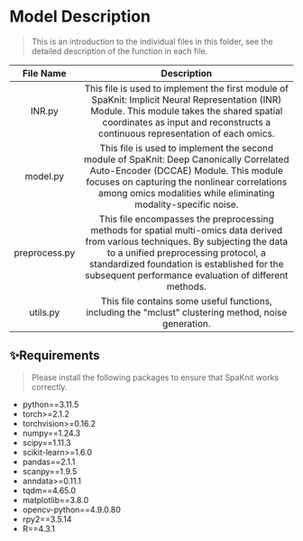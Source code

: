 # Model Description

> This is an introduction to the individual files in this folder, see the detailed description of the function in each file.

|   File Name   |                         Description                          |
| :-----------: | :----------------------------------------------------------: |
|    INR.py     | This file is used to implement the first module of SpaKnit: Implicit Neural Representation (INR) Module. This module takes the shared spatial coordinates as input and reconstructs a continuous representation of each omics. |
|   model.py    | This file is used to implement the second module of SpaKnit: Deep Canonically Correlated Auto-Encoder (DCCAE) Module. This module focuses on capturing the nonlinear correlations among omics modalities while eliminating modality-specific noise. |
| preprocess.py | This file encompasses the preprocessing methods for spatial multi-omics data derived from various techniques. By subjecting the data to a unified preprocessing protocol, a standardized foundation is established for the subsequent performance evaluation of different methods. |
|   utils.py    | This file contains some useful functions, including the "mclust" clustering method, noise generation. |

## ✨Requirements

> Please install the following packages to ensure that SpaKnit works correctly.

- ﻿python==3.11.5
- torch>=2.1.2
- torchvision>=0.16.2
- numpy==1.24.3
- scipy==1.11.3
- scikit-learn>=1.6.0
- pandas==2.1.1
- scanpy==1.9.5
- anndata>=0.11.1
- tqdm==4.65.0
- matplotlib==3.8.0
- opencv-python==4.9.0.80
- rpy2==3.5.14
- R==4.3.1
